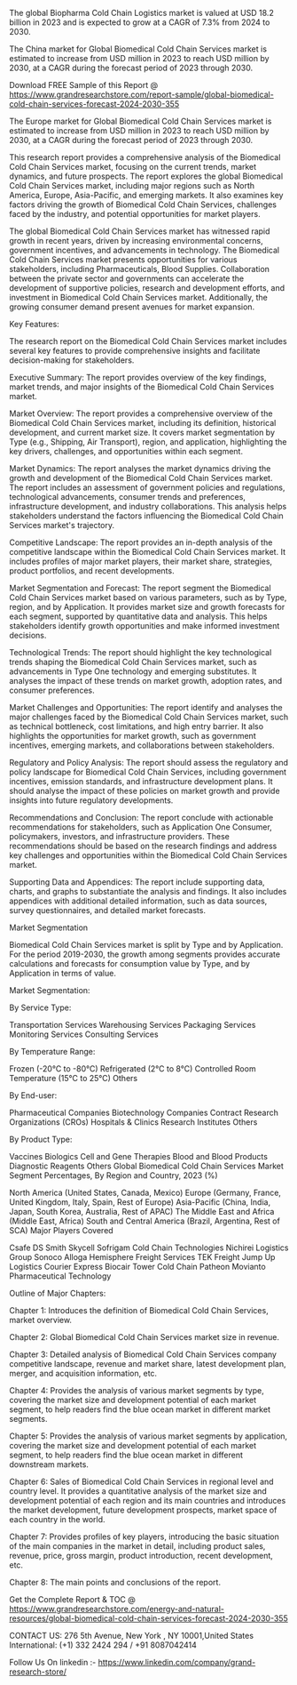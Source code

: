 
The global Biopharma Cold Chain Logistics market is valued at USD 18.2 billion in 2023 and is expected to grow at a CAGR of 7.3% from 2024 to 2030.

The China market for Global Biomedical Cold Chain Services market is estimated to increase from USD million in 2023 to reach USD million by 2030, at a CAGR during the forecast period of 2023 through 2030.

Download FREE Sample of this Report @ https://www.grandresearchstore.com/report-sample/global-biomedical-cold-chain-services-forecast-2024-2030-355

The Europe market for Global Biomedical Cold Chain Services market is estimated to increase from USD million in 2023 to reach USD million by 2030, at a CAGR during the forecast period of 2023 through 2030.

This research report provides a comprehensive analysis of the Biomedical Cold Chain Services market, focusing on the current trends, market dynamics, and future prospects. The report explores the global Biomedical Cold Chain Services market, including major regions such as North America, Europe, Asia-Pacific, and emerging markets. It also examines key factors driving the growth of Biomedical Cold Chain Services, challenges faced by the industry, and potential opportunities for market players.

The global Biomedical Cold Chain Services market has witnessed rapid growth in recent years, driven by increasing environmental concerns, government incentives, and advancements in technology. The Biomedical Cold Chain Services market presents opportunities for various stakeholders, including Pharmaceuticals, Blood Supplies. Collaboration between the private sector and governments can accelerate the development of supportive policies, research and development efforts, and investment in Biomedical Cold Chain Services market. Additionally, the growing consumer demand present avenues for market expansion.

Key Features:

The research report on the Biomedical Cold Chain Services market includes several key features to provide comprehensive insights and facilitate decision-making for stakeholders.

Executive Summary: The report provides overview of the key findings, market trends, and major insights of the Biomedical Cold Chain Services market.

Market Overview: The report provides a comprehensive overview of the Biomedical Cold Chain Services market, including its definition, historical development, and current market size. It covers market segmentation by Type (e.g., Shipping, Air Transport), region, and application, highlighting the key drivers, challenges, and opportunities within each segment.

Market Dynamics: The report analyses the market dynamics driving the growth and development of the Biomedical Cold Chain Services market. The report includes an assessment of government policies and regulations, technological advancements, consumer trends and preferences, infrastructure development, and industry collaborations. This analysis helps stakeholders understand the factors influencing the Biomedical Cold Chain Services market's trajectory.

Competitive Landscape: The report provides an in-depth analysis of the competitive landscape within the Biomedical Cold Chain Services market. It includes profiles of major market players, their market share, strategies, product portfolios, and recent developments.

Market Segmentation and Forecast: The report segment the Biomedical Cold Chain Services market based on various parameters, such as by Type, region, and by Application. It provides market size and growth forecasts for each segment, supported by quantitative data and analysis. This helps stakeholders identify growth opportunities and make informed investment decisions.

Technological Trends: The report should highlight the key technological trends shaping the Biomedical Cold Chain Services market, such as advancements in Type One technology and emerging substitutes. It analyses the impact of these trends on market growth, adoption rates, and consumer preferences.

Market Challenges and Opportunities: The report identify and analyses the major challenges faced by the Biomedical Cold Chain Services market, such as technical bottleneck, cost limitations, and high entry barrier. It also highlights the opportunities for market growth, such as government incentives, emerging markets, and collaborations between stakeholders.

Regulatory and Policy Analysis: The report should assess the regulatory and policy landscape for Biomedical Cold Chain Services, including government incentives, emission standards, and infrastructure development plans. It should analyse the impact of these policies on market growth and provide insights into future regulatory developments.

Recommendations and Conclusion: The report conclude with actionable recommendations for stakeholders, such as Application One Consumer, policymakers, investors, and infrastructure providers. These recommendations should be based on the research findings and address key challenges and opportunities within the Biomedical Cold Chain Services market.

Supporting Data and Appendices: The report include supporting data, charts, and graphs to substantiate the analysis and findings. It also includes appendices with additional detailed information, such as data sources, survey questionnaires, and detailed market forecasts.

Market Segmentation

Biomedical Cold Chain Services market is split by Type and by Application. For the period 2019-2030, the growth among segments provides accurate calculations and forecasts for consumption value by Type, and by Application in terms of value.

Market Segmentation:

By Service Type:

Transportation Services
Warehousing Services
Packaging Services
Monitoring Services
Consulting Services

By Temperature Range:

Frozen (-20°C to -80°C)
Refrigerated (2°C to 8°C)
Controlled Room Temperature (15°C to 25°C)
Others

By End-user:

Pharmaceutical Companies
Biotechnology Companies
Contract Research Organizations (CROs)
Hospitals & Clinics
Research Institutes
Others

By Product Type:

Vaccines
Biologics
Cell and Gene Therapies
Blood and Blood Products
Diagnostic Reagents
Others
Global Biomedical Cold Chain Services Market Segment Percentages, By Region and Country, 2023 (%)

North America (United States, Canada, Mexico)
Europe (Germany, France, United Kingdom, Italy, Spain, Rest of Europe)
Asia-Pacific (China, India, Japan, South Korea, Australia, Rest of APAC)
The Middle East and Africa (Middle East, Africa)
South and Central America (Brazil, Argentina, Rest of SCA)
Major Players Covered

Csafe
DS Smith
Skycell
Sofrigam
Cold Chain Technologies
Nichirei Logistics Group
Sonoco
Alloga
Hemisphere Freight Services
TEK Freight
Jump Up Logistics
Courier Express
Biocair
Tower Cold Chain
Patheon
Movianto
Pharmaceutical Technology

Outline of Major Chapters:

Chapter 1: Introduces the definition of Biomedical Cold Chain Services, market overview.

Chapter 2: Global Biomedical Cold Chain Services market size in revenue.

Chapter 3: Detailed analysis of Biomedical Cold Chain Services company competitive landscape, revenue and market share, latest development plan, merger, and acquisition information, etc.

Chapter 4: Provides the analysis of various market segments by type, covering the market size and development potential of each market segment, to help readers find the blue ocean market in different market segments.

Chapter 5: Provides the analysis of various market segments by application, covering the market size and development potential of each market segment, to help readers find the blue ocean market in different downstream markets.

Chapter 6: Sales of Biomedical Cold Chain Services in regional level and country level. It provides a quantitative analysis of the market size and development potential of each region and its main countries and introduces the market development, future development prospects, market space of each country in the world.

Chapter 7: Provides profiles of key players, introducing the basic situation of the main companies in the market in detail, including product sales, revenue, price, gross margin, product introduction, recent development, etc.

Chapter 8: The main points and conclusions of the report.

Get the Complete Report & TOC @ https://www.grandresearchstore.com/energy-and-natural-resources/global-biomedical-cold-chain-services-forecast-2024-2030-355

CONTACT US:
276 5th Avenue, New York , NY 10001,United States
International: (+1) 332 2424 294 / +91 8087042414

Follow Us On linkedin :- https://www.linkedin.com/company/grand-research-store/
